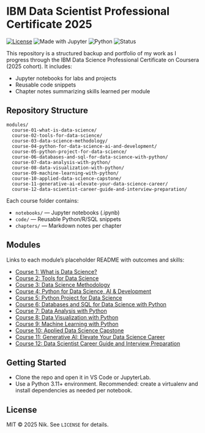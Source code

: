 # IBM Data Scientist Professional Certificate 2025

[![License](https://img.shields.io/badge/License-MIT-blue.svg)](LICENSE)
![Made with Jupyter](https://img.shields.io/badge/Made%20with-Jupyter-orange)
![Python](https://img.shields.io/badge/Python-3.11+-3776AB?logo=python&logoColor=white)
![Status](https://img.shields.io/badge/Status-In%20Progress-yellow)

This repository is a structured backup and portfolio of my work as I progress through the IBM Data Science Professional Certificate on Coursera (2025 cohort). It includes:

- Jupyter notebooks for labs and projects
- Reusable code snippets
- Chapter notes summarizing skills learned per module

## Repository Structure

```
modules/
  course-01-what-is-data-science/
  course-02-tools-for-data-science/
  course-03-data-science-methodology/
  course-04-python-for-data-science-ai-and-development/
  course-05-python-project-for-data-science/
  course-06-databases-and-sql-for-data-science-with-python/
  course-07-data-analysis-with-python/
  course-08-data-visualization-with-python/
  course-09-machine-learning-with-python/
  course-10-applied-data-science-capstone/
  course-11-generative-ai-elevate-your-data-science-career/
  course-12-data-scientist-career-guide-and-interview-preparation/
```

Each course folder contains:

- `notebooks/` — Jupyter notebooks (.ipynb)
- `code/` — Reusable Python/R/SQL snippets
- `chapters/` — Markdown notes per chapter

## Modules

Links to each module’s placeholder README with outcomes and skills:

- [Course 1: What is Data Science?](modules/course-01-what-is-data-science/README.md)
- [Course 2: Tools for Data Science](modules/course-02-tools-for-data-science/README.md)
- [Course 3: Data Science Methodology](modules/course-03-data-science-methodology/README.md)
- [Course 4: Python for Data Science, AI & Development](modules/course-04-python-for-data-science-ai-and-development/README.md)
- [Course 5: Python Project for Data Science](modules/course-05-python-project-for-data-science/README.md)
- [Course 6: Databases and SQL for Data Science with Python](modules/course-06-databases-and-sql-for-data-science-with-python/README.md)
- [Course 7: Data Analysis with Python](modules/course-07-data-analysis-with-python/README.md)
- [Course 8: Data Visualization with Python](modules/course-08-data-visualization-with-python/README.md)
- [Course 9: Machine Learning with Python](modules/course-09-machine-learning-with-python/README.md)
- [Course 10: Applied Data Science Capstone](modules/course-10-applied-data-science-capstone/README.md)
- [Course 11: Generative AI: Elevate Your Data Science Career](modules/course-11-generative-ai-elevate-your-data-science-career/README.md)
- [Course 12: Data Scientist Career Guide and Interview Preparation](modules/course-12-data-scientist-career-guide-and-interview-preparation/README.md)

## Getting Started

- Clone the repo and open it in VS Code or JupyterLab.
- Use a Python 3.11+ environment. Recommended: create a virtualenv and install dependencies as needed per notebook.

## License

MIT © 2025 Nik. See `LICENSE` for details.
